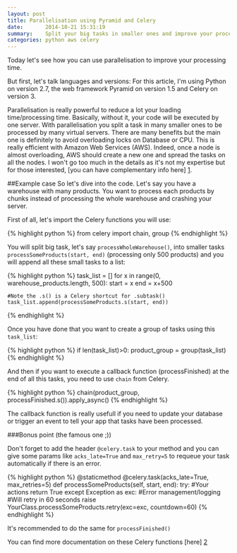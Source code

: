 ```yaml
---
layout: post
title: Parallelisation using Pyramid and Celery
date:       2014-10-21 15:31:19
summary:    Split your big tasks in smaller ones and improve your processing time.
categories: python aws celery
---
```


Today let's see how you can use parallelisation to improve your processing time.

But first, let's talk languages and versions:
For this article, I'm using Python on version 2.7, the web framework Pyramid on version 1.5 and Celery on version 3.

Parallelisation is really powerful to reduce a lot your loading time/processing time.
Basically, without it, your code will be executed by one server. With parallelisation you split a task in many smaller ones to be processed by many virtual servers. There are many benefits but the main one is definitely to avoid overloading locks on Database or CPU. This is really efficient with Amazon Web Services (AWS). Indeed, once a node is almost overloading, AWS should create a new one and spread the tasks on all the nodes. I won't go too much in the details as it's not my expertise but for those interested, [you can have complementary info here] [1].

##Example case
So let's dive into the code. Let's say you have a warehouse with many products. You want to process each products by chunks instead of processing the whole warehouse and crashing your server.

First of all, let's import the Celery functions you will use:

{% highlight python %}
from celery import chain, group
{% endhighlight %}

You will split big task, let's say `processWholeWarehouse()`, into smaller tasks `processSomeProducts(start, end)` (processing only 500 products) and you will append all these small tasks to a list:

{% highlight python %}
task_list = []
for x in range(0, warehouse_products.length, 500):
	start = x
	end = x+500

	#Note the .s() is a Celery shortcut for .subtask()
	task_list.append(processSomeProducts.s(start, end))
{% endhighlight %}

Once you have done that you want to create a group of tasks using this `task_list`:

{% highlight python %}
if len(task_list)>0:
	product_group = group(task_list)
{% endhighlight %}

And then if you want to execute a callback function (processFinished) at the end of all this tasks, you need to use `chain` from Celery.

{% highlight python %}
chain(product_group, processFinished.s()).apply_async()
{% endhighlight %}

The callback function is really usefull if you need to update your database or trigger an event to tell your app that tasks have been processed.

###Bonus point (the famous one ;))

Don't forget to add the header `@celery.task` to your method and you can give some params like `acks_late=True` and `max_retry=5` to requeue your task automatically if there is an error.

{% highlight python %}
@staticmethod
@celery.task(acks_late=True, max_retries=5)
def processSomeProducts(self, start, end):
	try:
		#Your actions
		return True
	except Exception as exc:
		#Error management/logging
		#Will retry in 60 seconds
		raise YourClass.processSomeProducts.retry(exc=exc, countdown=60)
{% endhighlight %}

It's recommended to do the same for `processFinished()`

You can find more documentation on these Celery functions [here] [2]

  [1]: http://docs.aws.amazon.com/AWSEC2/latest/WindowsGuide/concepts.html
  [2]: http://celery.readthedocs.org/en/latest/userguide/canvas.html#the-primitives
